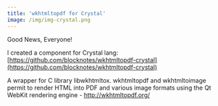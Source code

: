 ```yaml
---
title: 'wkhtmltopdf for Crystal'
image: /img/img-crystal.png
---
```


Good News, Everyone!

I created a component for Crystal lang:
[https://github.com/blocknotes/wkhtmltopdf-crystal](https://github.com/blocknotes/wkhtmltopdf-crystal)

A wrapper for C library libwkhtmltox.
wkhtmltopdf and wkhtmltoimage permit to render HTML into PDF and various image formats using the Qt WebKit rendering engine - http://wkhtmltopdf.org/
